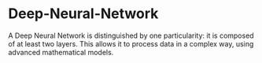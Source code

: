 # Deep-Neural-Network
A Deep Neural Network is distinguished by one particularity: it is composed of at least two layers. 
This allows it to process data in a complex way, using advanced mathematical models.
